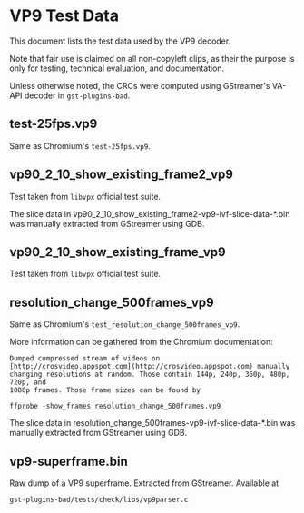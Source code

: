 # VP9 Test Data

This document lists the test data used by the VP9 decoder.

Note that fair use is claimed on all non-copyleft clips, as their the purpose is only for testing,
technical evaluation, and documentation.

Unless otherwise noted, the CRCs were computed using GStreamer's VA-API decoder in
`gst-plugins-bad`.

## test-25fps.vp9

Same as Chromium's `test-25fps.vp9`.

## vp90_2_10_show_existing_frame2_vp9

Test taken from `libvpx` official test suite.

The slice data in vp90_2_10_show_existing_frame2-vp9-ivf-slice-data-\*.bin was manually extracted
from GStreamer using GDB.

## vp90_2_10_show_existing_frame_vp9

Test taken from `libvpx` official test suite.

## resolution_change_500frames_vp9

Same as Chromium's `test_resolution_change_500frames_vp9`.

More information can be gathered from the Chromium documentation:

```
Dumped compressed stream of videos on
[http://crosvideo.appspot.com](http://crosvideo.appspot.com) manually
changing resolutions at random. Those contain 144p, 240p, 360p, 480p, 720p, and
1080p frames. Those frame sizes can be found by

ffprobe -show_frames resolution_change_500frames.vp9
```

The slice data in resolution_change_500frames-vp9-ivf-slice-data-\*.bin was manually extracted from
GStreamer using GDB.

## vp9-superframe.bin

Raw dump of a VP9 superframe. Extracted from GStreamer. Available at

```
gst-plugins-bad/tests/check/libs/vp9parser.c
```
